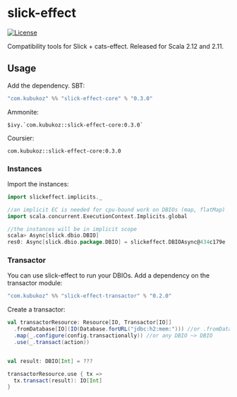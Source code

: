 # slick-effect

[![License](http://img.shields.io/:license-Apache%202-green.svg)](http://www.apache.org/licenses/LICENSE-2.0.txt)

Compatibility tools for Slick + cats-effect. Released for Scala 2.12 and 2.11.

## Usage

Add the dependency. SBT:

```sbt
"com.kubukoz" %% "slick-effect-core" % "0.3.0"
```

Ammonite:

```
$ivy.`com.kubukoz::slick-effect-core:0.3.0`
```

Coursier:

```
com.kubukoz::slick-effect-core:0.3.0
```

### Instances

Import the instances:

```scala
import slickeffect.implicits._

//an implicit EC is needed for cpu-bound work on DBIOs (map, flatMap)
import scala.concurrent.ExecutionContext.Implicits.global

//the instances will be in implicit scope
scala> Async[slick.dbio.DBIO]
res0: Async[slick.dbio.package.DBIO] = slickeffect.DBIOAsync@434c179e
```

### Transactor

You can use slick-effect to run your DBIOs. Add a dependency on the transactor module:

```scala
"com.kubukoz" %% "slick-effect-transactor" % "0.2.0"
```

Create a transactor:

```scala
val transactorResource: Resource[IO, Transactor[IO]]
  .fromDatabase[IO](IO(Database.forURL("jdbc:h2:mem:"))) //or .fromDatabaseConfig
  .map(_.configure(config.transactionally)) //or any DBIO ~> DBIO
  .use(_.transact(action))


val result: DBIO[Int] = ???

transactorResource.use { tx =>
  tx.transact(result): IO[Int]
}
```
